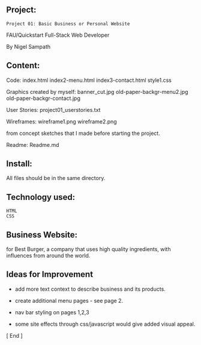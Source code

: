 ##  Project:
    Project 01: Basic Business or Personal Website
   
   FAU/Quickstart
   Full-Stack Web Developer

   By Nigel Sampath




## Content:
   Code: 
   index.html
   index2-menu.html
   index3-contact.html
   style1.css

   
   Graphics created by myself:
   banner_cut.jpg
   old-paper-backgr-menu2.jpg
   old-paper-backgr-contact.jpg

   
   User Stories:
   project01_userstories.txt

   
   Wireframes:
   wireframe1.png
   wireframe2.png

   from concept sketches that I made
   before starting the project.


   Readme:
   Readme.md


## Install:
   All files should be in the same 
   directory.    




##  Technology used:
    HTML
    CSS


##  Business Website:
   for Best Burger,
   a company that uses high quality ingredients,
   with influences from around the world.


## Ideas for Improvement 
- add more text context to describe
  business and its products.

- create additional menu pages - see page 2.

- nav bar styling on pages 1,2,3

- some site effects through css/javascript
  would give added visual appeal.



[ End ]

